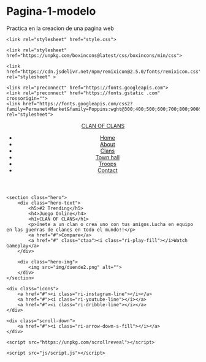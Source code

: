 # Pagina-1-modelo
Practica en la creacion de una pagina web

<!DOCTYPE html>
<html lang="en">
<head>
    <meta charset="UTF-8">
    <meta name="viewport" content="width=device-width, initial-scale=1.0">
    <title>Responsive Gaming Website </title>

    
    <link rel="stylesheet" href="style.css">

    <link rel="stylesheet" href="https://unpkg.com/boxincons@latest/css/boxincons/min/css">

    <link href="https://cdn.jsdelivr.net/npm/remixicon@2.5.0/fonts/remixicon.css" rel="stylesheet" >

    <link rel="preconnect" href="https://fonts.googleapis.com">
    <link rel="preconnect" href="https://fonts.gstatic .com" crossorigin="">
    <link href="https://fonts.googleapis.com/css2?family=Permanet+Market&family=Poppins:wght@300;400;500;600;700;800;900&display=swap" rel="stylesheet">

</head>
<body>
    <header>
        <a href="#" class="logo">CLAN OF CLANS</a>
        <ul class="navlist">
            <li><a href="#">Home</a></li>
            <li><a href="#">About</a></li>
            <li><a href="#">Clans</a></li>
            <li><a href="#">Town hall</a></li>
            <li><a href="#">Troops</a></li>
            <li><a href="#">Contact</a></li>
        </ul>
        <div class="bx bx-menu" id="menu-icon"></div>
    </header>

    <section class="hero">
        <div class="hero-text">
            <h5>#2 Trending</h5>
            <h4>Juego Online</h4>
            <h1>CLAN OF CLANS</h1>
            <p>Únete a un clan o crea uno con tus amigos.Lucha en equipo en las guerras de clanes en todo el mundo!!</p>
            <a href="#">Compare</a>
            <a href="#" class="ctaa"><i class="ri-play-fill"></i>Watch Gameplay</a>
        </div>

        <div class="hero-img">
            <img src="img/duende2.png" alt="">
        </div>
    </section>

    <div class="icons">
        <a href="#"><i class="ri-instagram-line"></i></a>
        <a href="#"><i class="ri-youtube-line"></i></a>
        <a href="#"><i class="ri-dribble-line"></i></a>
    </div>

    <div class="scroll-down">
        <a href="#"><i class="ri-arrow-down-s-fill"></i></a>
    </div>

    <script src="https://unpkg.com/scrollreveal"></script>

    <script src="js/script.js"></script>
</body>
</html>
